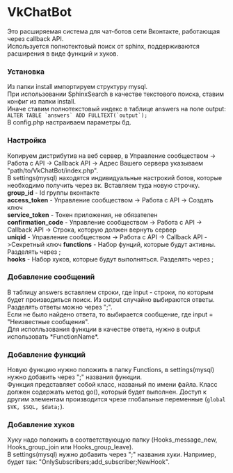 # VkChatBot
Это расширяемая система для чат-ботов сети Вконтакте, работающая через callback API.   
Используется полнотектовый поиск от sphinx, поддерживаются расширения в виде функций и хуков.


### Установка 
Из папки install импортируем структуру mysql.  
При использовании SphinxSearch в качестве текстового поиска, ставим конфиг из папки install.  
Иначе ставим полнотекстовый индекс в таблице answers на поле output:  ```ALTER TABLE `answers` ADD FULLTEXT(`output`);```  
В config.php настраиваем параметры бд.

### Настройка
Копируем дистрибутив на веб сервер, в Управление сообществом -> Работа с API -> Callback API -> Адрес Вашего сервера 
указываем "path/to/VkChatBot/index.php".  
В settings(mysql) находятся индивидуальные настрокий ботов, которые необходимо получить через вк.
Вставляем туда новую строчку.  
**group_id** - Id группы вконтакте  
**access_token**  - Управление сообществом -> Работа с API -> Создать ключ   
**service_token**  - Токен приложения, не обязателен  
**confirmation_code** - Управление сообществом -> Работа с API -> Callback API -> Строка, которую должен вернуть сервер    
**uniqid** - Управление сообществом -> Работа с API -> Callback API ->Секретный ключ 
**functions** - Набор фунций, которые будут активны. Разделять через ;  
**hooks** - Набор хуков, которые будут выполняться. Разделять через ;  

### Добавление сообщений
В таблицу answers вставляем строки, где input - строки, по которым будет производиться поиск.
Из output случайно выбираются ответы. Разделять ответы можно через ";".  
Если не было найдено ответа, то выбирается сообщение, где input = "Неизвестные сообщения".  
Для исполльзования функции в качестве ответа, нужно в output использовать *FunctionName\*.

### Добавление функций
Новую функцию нужно положить в папку Functions, в settings(mysql) нужно добавить через ";" названия функции.  
Функция представляет собой класс, названый по имени файла. Класс должен содержать метод go(), который будет выполнен.
Доступ к другим элементам производится чрезе глобальные переменные (```global $VK, $SQL, $data;```).

### Добавление хуков
Хуку надо положить в соответствующую папку (Hooks_message_new, Hooks_group_join или  Hooks_group_leave).  
В settings(mysql) нужно добавить через ";" названия хуки. Например, будет так: "OnlySubscribers;add_subscriber;NewHook". 